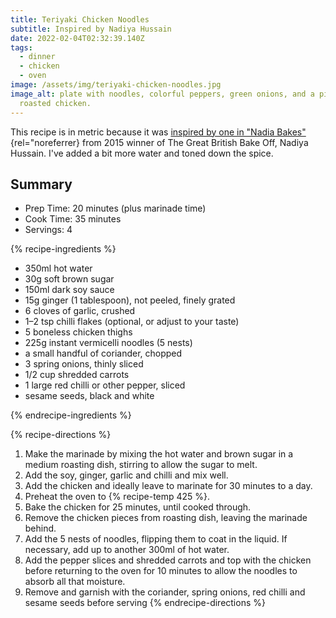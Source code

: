 ```yaml
---
title: Teriyaki Chicken Noodles
subtitle: Inspired by Nadiya Hussain
date: 2022-02-04T02:32:39.140Z
tags:
  - dinner
  - chicken
  - oven
image: /assets/img/teriyaki-chicken-noodles.jpg
image_alt: plate with noodles, colorful peppers, green onions, and a piece of
  roasted chicken.
---
```

This recipe is in metric because it was [inspired by one in "Nadia Bakes"](https://thehappyfoodie.co.uk/recipes/nadiya-hussains-teriyaki-chicken-noodles/){rel="noreferrer} from 2015 winner of The Great British Bake Off, Nadiya Hussain. I've added a bit more water and toned down the spice.

## Summary
- Prep Time: 20 minutes (plus marinade time)
- Cook Time: 35 minutes
- Servings: 4

{% recipe-ingredients %}

- 350ml hot water
- 30g soft brown sugar
- 150ml dark soy sauce
- 15g ginger (1 tablespoon), not peeled, finely grated
- 6 cloves of garlic, crushed
- 1–2 tsp chilli flakes (optional, or adjust to your taste)
- 5 boneless chicken thighs
- 225g instant vermicelli noodles (5 nests)
- a small handful of coriander, chopped
- 3 spring onions, thinly sliced
- 1/2 cup shredded carrots
- 1 large red chilli or other pepper, sliced
- sesame seeds, black and white

{% endrecipe-ingredients %}

{% recipe-directions %}

1. Make the marinade by mixing the hot water and brown sugar in a medium roasting dish, stirring to allow the sugar to melt.
1. Add the soy, ginger, garlic and chilli and mix well.
1. Add the chicken and ideally leave to marinate for 30 minutes to a day.
1. Preheat the oven to {% recipe-temp 425 %}.
1. Bake the chicken for 25 minutes, until cooked through.
1. Remove the chicken pieces from roasting dish, leaving the marinade behind.
1. Add the 5 nests of noodles, flipping them to coat in the liquid. If necessary, add up to another 300ml of hot water.
1. Add the pepper slices and shredded carrots and top with the chicken before returning to the oven for 10 minutes to allow the noodles to absorb all that moisture.
1. Remove and garnish with the coriander, spring onions, red chilli and sesame seeds before serving
{% endrecipe-directions %}
